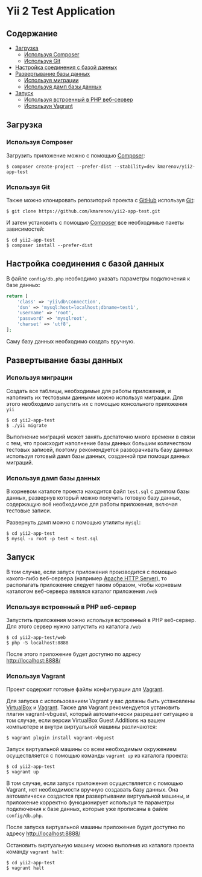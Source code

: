 # Yii 2 Test Application

## Содержание
- [Загрузка](#download)
    - [Используя Composer](#download-composer)
    - [Используя Git](#download-git)
- [Настройка соединения с базой данных](#dbconnection)
- [Развертывание базы данных](#dbdeploy)
    - [Используя миграции](#dbdeploy-migrations)
    - [Используя дамп базы данных](#dbdeploy-dump)
- [Запуск](#launch)
    - [Используя встроенный в PHP веб-сервер](#launch-phpwebserver)
    - [Используя Vagrant](#launch-vagrant)

## <a name="download"></a> Загрузка
### <a name="download-composer"></a> Используя Composer
Загрузить приложение можно с помощью [Composer](https://getcomposer.org/):

```
$ composer create-project --prefer-dist --stability=dev kmarenov/yii2-app-test
```
### <a name="download-git"></a> Используя Git
Также можно клонировать репозиторий проекта с [GitHub](https://github.com/) используя [Git](https://git-scm.com/):

```
$ git clone https://github.com/kmarenov/yii2-app-test.git
```

И затем установить с помощью [Composer](https://getcomposer.org/) все необходимые пакеты зависимостей:

```
$ сd yii2-app-test
$ composer install --prefer-dist 
```

## <a name="dbconnection"></a> Настройка соединения с базой данных

В файле `config/db.php` необходимо указать параметры подключения к базе данных:

```php
return [
    'class' => 'yii\db\Connection',
    'dsn' => 'mysql:host=localhost;dbname=test1',
    'username' => 'root',
    'password' => 'mysqlroot',
    'charset' => 'utf8',
];
```
Саму базу данных необходимо создать вручную.

## <a name="dbdeploy"></a> Развертывание базы данных
### <a name="dbdeploy-migrations"></a> Используя миграции

Создать все таблицы, необходимые для работы приложения, и наполнить их тестовыми данными можно используя миграции.
Для этого необходимо запустить их с помощью консольного приложения `yii`

```
$ сd yii2-app-test
$ ./yii migrate
```

Выполнение миграций может занять достаточно много времени в связи с тем, что происходит наполнение базы данных
большим количеством тестовых записей, поэтому рекомендуется разворачивать базу данных используя готовый дамп
базы данных, созданной при помощи данных миграций.

### <a name="dbdeploy-dump"></a> Используя дамп базы данных

В корневом каталоге проекта находится файл `test.sql` c дампом базы данных, развернув который можно получить готовую 
базу данных, содержащую всё необходимое для работы приложения, включая тестовые записи.

Развернуть дамп можно с помощью утилиты `mysql`:

```
$ сd yii2-app-test
$ mysql -u root -p test < test.sql
```

## <a name="launch"></a> Запуск

В том случае, если запуск приложения производится с помощью какого-либо веб-сервера 
(например [Apache HTTP Server](http://httpd.apache.org/)), то располагать приложение следует таким образом, чтобы
корневым каталогом веб-сервера являлся каталог приложения `/web`

### <a name="launch-phpwebserver"></a> Используя встроенный в PHP веб-сервер

Запустить приложения можно используя встроенный в PHP веб-сервер. Для этого сервер нужно запустить из каталога `/web`

```
$ сd yii2-app-test/web
$ php -S localhost:8888 
```
После этого приложение будет доступно по адресу [http://localhost:8888/](http://localhost:8888/)

### <a name="launch-vagrant"></a> Используя Vagrant

Проект содержит готовые файлы конфигурации для [Vagrant](https://www.vagrantup.com/).

Для запуска с использованием Vagrant у вас должны быть установлены [VirtualBox](https://www.virtualbox.org/) и
[Vagrant](https://www.vagrantup.com/). Также для Vagrant рекомендуется установить плагин vagrant-vbguest,
который автоматически разрешает ситуацию в том случае, если версии VirtualBox Guest Additions на вашем компьютере
и внутри виртуальной машины различаются:

```
$ vagrant plugin install vagrant-vbguest 
```

Запуск виртуальной машины со всем необходимым окружением осуществляется с помощью команды `vagrant up` из
каталога проекта:

```
$ сd yii2-app-test
$ vagrant up
```

В том случае, если запуск приложения осуществляется с помощью Vagrant, нет необходимости вручную создавать базу данных.
Она автоматически создастся при развертывании виртуальной машины, и приложение корректно функционирует используя
те параметры подключения к базе данных, которые уже прописаны в файле `config/db.php`.

После запуска виртуальной машины приложение будет доступно по адресу [http://localhost:8888/](http://localhost:8888/)

Остановить виртуальную машину можно выполнив из каталога проекта команду `vagrant halt`:

```
$ сd yii2-app-test
$ vagrant halt
```